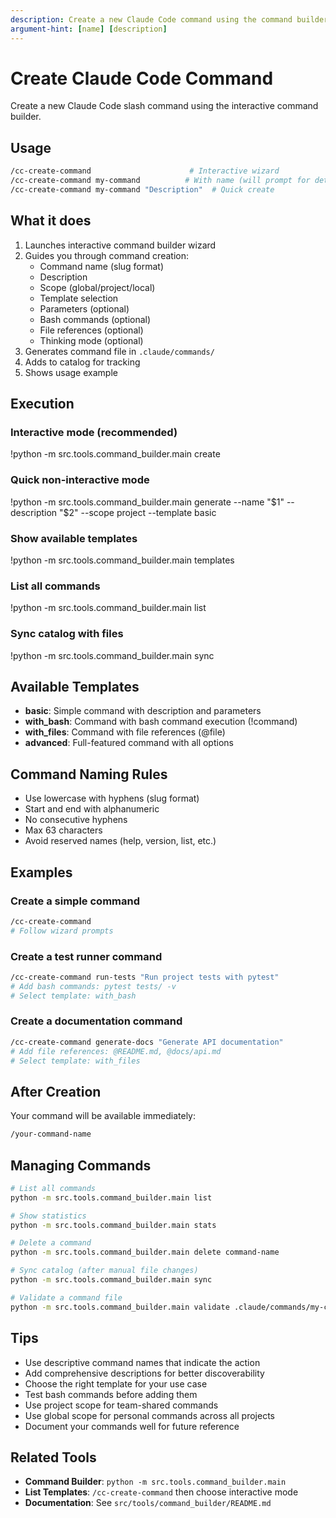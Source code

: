 ```yaml
---
description: Create a new Claude Code command using the command builder tool
argument-hint: [name] [description]
---
```


# Create Claude Code Command

Create a new Claude Code slash command using the interactive command builder.

## Usage

```bash
/cc-create-command                      # Interactive wizard
/cc-create-command my-command          # With name (will prompt for details)
/cc-create-command my-command "Description"  # Quick create
```

## What it does

1. Launches interactive command builder wizard
2. Guides you through command creation:
   - Command name (slug format)
   - Description
   - Scope (global/project/local)
   - Template selection
   - Parameters (optional)
   - Bash commands (optional)
   - File references (optional)
   - Thinking mode (optional)
3. Generates command file in `.claude/commands/`
4. Adds to catalog for tracking
5. Shows usage example

## Execution

### Interactive mode (recommended)
!python -m src.tools.command_builder.main create

### Quick non-interactive mode
!python -m src.tools.command_builder.main generate --name "$1" --description "$2" --scope project --template basic

### Show available templates
!python -m src.tools.command_builder.main templates

### List all commands
!python -m src.tools.command_builder.main list

### Sync catalog with files
!python -m src.tools.command_builder.main sync

## Available Templates

- **basic**: Simple command with description and parameters
- **with_bash**: Command with bash command execution (!command)
- **with_files**: Command with file references (@file)
- **advanced**: Full-featured command with all options

## Command Naming Rules

- Use lowercase with hyphens (slug format)
- Start and end with alphanumeric
- No consecutive hyphens
- Max 63 characters
- Avoid reserved names (help, version, list, etc.)

## Examples

### Create a simple command
```bash
/cc-create-command
# Follow wizard prompts
```

### Create a test runner command
```bash
/cc-create-command run-tests "Run project tests with pytest"
# Add bash commands: pytest tests/ -v
# Select template: with_bash
```

### Create a documentation command
```bash
/cc-create-command generate-docs "Generate API documentation"
# Add file references: @README.md, @docs/api.md
# Select template: with_files
```

## After Creation

Your command will be available immediately:
```bash
/your-command-name
```

## Managing Commands

```bash
# List all commands
python -m src.tools.command_builder.main list

# Show statistics
python -m src.tools.command_builder.main stats

# Delete a command
python -m src.tools.command_builder.main delete command-name

# Sync catalog (after manual file changes)
python -m src.tools.command_builder.main sync

# Validate a command file
python -m src.tools.command_builder.main validate .claude/commands/my-command.md
```

## Tips

- Use descriptive command names that indicate the action
- Add comprehensive descriptions for better discoverability
- Choose the right template for your use case
- Test bash commands before adding them
- Use project scope for team-shared commands
- Use global scope for personal commands across all projects
- Document your commands well for future reference

## Related Tools

- **Command Builder**: `python -m src.tools.command_builder.main`
- **List Templates**: `/cc-create-command` then choose interactive mode
- **Documentation**: See `src/tools/command_builder/README.md`
